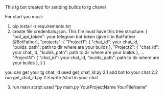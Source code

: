 This tg bot created for sending builds to tg chanel

For start you must:

1. pip install -r requirements.txt
2. create file credentials.json. This file must have this tree structure:
{
  "bot_api_token": your telegram bot token (give it in BotFather @BotFather),
  "projects": {
    "Project1": {
      "chat_id": your chat_id,
      "builds_path": path to dir where are your builds 
    },
    "Project2": {
      "chat_id": your chat_id,
      "builds_path": path to dir where are your builds 
    },
   ...
    "ProjectN": {
      "chat_id": your chat_id,
      "builds_path": path to dir where are your builds 
    },
  }
}

you can get your tg chat_id used get_chat_id.py
 2.1 add bot to your chat
 2.2 run get_chat_id.py
 2.3 write /start in your chat
 
3. run main script used "py main.py YourProjectName YourFileName"
